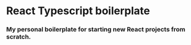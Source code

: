 # React Typescript boilerplate

### My personal boilerplate for starting new React projects from scratch. 

